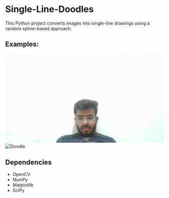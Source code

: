 # Single-Line-Doodles
This Python project converts images into single-line drawings using a random spline-based approach. 

## Examples:
![Original Image](examples/akash.jpg)
![Doodle](examples/akash_result.jpg)

## Dependencies
- OpenCV
- NumPy
- Matplotlib
- SciPy
